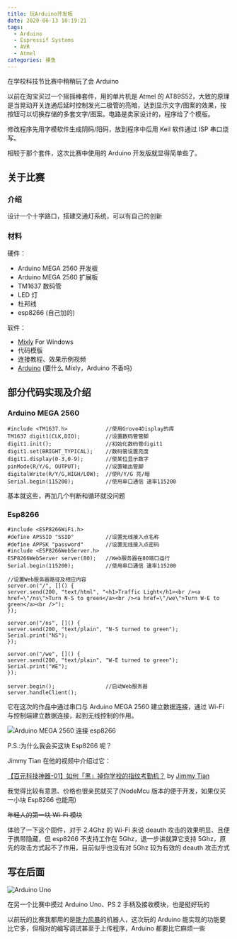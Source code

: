 ```yaml
---
title: 玩Arduino开发板
date: 2020-06-13 10:19:21
tags:
  - Arduino
  - Espressif Systems
  - AVR
  - Atmel
categories: 摸鱼
---
```


在学校科技节比赛中稍稍玩了会 Arduino

<!-- more -->

以前在淘宝买过一个摇摇棒套件，用的单片机是 Atmel 的 AT89S52，大致的原理是当晃动开关连通后延时控制发光二极管的亮暗，达到显示文字/图案的效果，按按钮可以切换存储的多套文字/图案。电路是卖家设计的，程序给了个模版。

修改程序先用字模软件生成阴码/阳码，放到程序中后用 Keil 软件通过 ISP 串口烧写。

相较于那个套件，这次比赛中使用的 Arduino 开发版就显得简单些了。

## 关于比赛

### 介绍

设计一个十字路口，搭建交通灯系统，可以有自己的创新

### 材料

硬件：

- Arduino MEGA 2560 开发板
- Arduino MEGA 2560 扩展板
- TM1637 数码管
- LED 灯
- 杜邦线
- esp8266 (自己加的)

软件：

- [Mixly](http://mixly.org/) For Windows
- 代码模版
- 连接教程、效果示例视频
- [Arduino](https://www.arduino.cc/) (要什么 Mixly，Arduino 不香吗)

## 部分代码实现及介绍

### Arduino MEGA 2560

```arduino
#include <TM1637.h>            //使用Grove4Display的库
TM1637 digit1(CLK,DIO);        //设置数码管管脚
digit1.init();                 //初始化数码管digit1
digit1.set(BRIGHT_TYPICAL);    //数码管设置亮度
digit1.display(0-3,0-9);       //使某位显示数字
pinMode(R/Y/G, OUTPUT);        //设置输出管脚
digitalWrite(R/Y/G,HIGH/LOW);  //使R/Y/G 亮/暗
Serial.begin(115200);          //使用串口通信 速率115200
```

基本就这些，再加几个判断和循环就没问题

### Esp8266

```arduino
#include <ESP8266WiFi.h>
#define APSSID "SSID"          //设置无线接入点名称
#define APPSK "password"       //设置无线接入点密码
#include <ESP8266WebServer.h>
ESP8266WebServer server(80);   //Web服务器在80端口运行
Serial.begin(115200);          //使用串口通信 速率115200

//设置Web服务器路径及相应内容
server.on("/", []() {
server.send(200, "text/html", "<h1>Traffic Light</h1><br /><a href=\"/ns\">Turn N-S to green</a><br /><a href=\"/we\">Turn W-E to green</a><br />");
});

server.on("/ns", []() {
server.send(200, "text/plain", "N-S turned to green");
Serial.print("NS");
});

server.on("/we", []() {
server.send(200, "text/plain", "W-E turned to green");
Serial.print("WE");
});

server.begin();                //启动Web服务器
server.handleClient();
```

它在这次的作品中通过串口与 Arduino MEGA 2560 建立数据连接，通过 Wi-Fi 与控制端建立数据连接，起到无线控制的作用。

![Arduino MEGA 2560 连接 esp8266](ESP.webp)

P.S.:为什么我会买这块 Esp8266 呢？

Jimmy Tian 在他的视频中介绍过它：

[【百元科技神器-01】如何「黑」掉你学校的指纹考勤机？](https://www.bilibili.com/video/BV1sx411m7xq) by [Jimmy Tian](https://www.jimmytian.com/)

我觉得比较有意思、价格也很亲民就买了(NodeMcu 版本的便于开发，如果仅买一小块 Esp8266 也能用)

~~年轻人的第一块 Wi-Fi 模块~~

体验了一下这个固件，对于 2.4Ghz 的 Wi-Fi 来说 deauth 攻击的效果明显、且便于携带隐藏，但 esp8266 不支持工作在 5Ghz，退一步讲就算它支持 5Ghz，原先的攻击方式起不了作用，目前似乎也没有对 5Ghz 较为有效的 deauth 攻击方式

## 写在后面

![Arduino Uno](UNO.webp)

在另一个比赛中摸过 Arduino Uno、PS 2 手柄及接收模块，也是挺好玩的

以前玩的比赛我都用的是[能力风暴](http://www.abilix.com/)的机器人，这次玩的 Arduino 能实现的功能要比它多，但相对的编写调试甚至于上传程序，Arduino 都要比它麻烦一些
